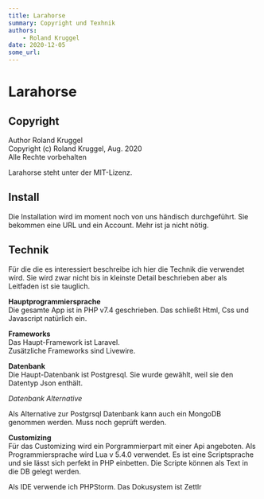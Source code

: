 ```yaml
---
title: Larahorse
summary: Copyright und Texhnik
authors:
    - Roland Kruggel
date: 2020-12-05
some_url: 
---
```


# Larahorse 

## Copyright
Author Roland Kruggel   
Copyright (c) Roland Kruggel, Aug. 2020   
Alle Rechte vorbehalten

Larahorse steht unter der MIT-Lizenz.

## Install
Die Installation wird im moment noch von uns händisch durchgeführt. Sie bekommen eine URL und ein Account. Mehr ist ja nicht nötig.

## Technik
Für die die es interessiert beschreibe ich hier die Technik die 
verwendet wird. Sie wird zwar nicht bis in kleinste Detail beschrieben aber als Leitfaden ist sie tauglich.

**Hauptprogrammiersprache**   
Die gesamte App ist in PHP v7.4 geschrieben. Das schließt Html, Css und Javascript natürlich ein.

**Frameworks**  
Das Haupt-Framework ist Laravel.  
Zusätzliche Frameworks sind Livewire.

**Datenbank**  
Die Haupt-Datenbank ist Postgresql. Sie wurde gewählt, weil sie den Datentyp Json enthält.

*Datenbank Alternative*

Als Alternative zur Postgrsql Datenbank kann auch ein MongoDB genommen werden. Muss noch geprüft werden.
<!-- Testen ob das sinnvoll ist -->

**Customizing**  
Für das Customizing wird ein Porgrammierpart mit einer Api angeboten. Als Programmiersprache wird Lua v 5.4.0 verwendet. Es ist eine Scriptsprache und sie lässt sich perfekt in PHP einbetten. Die Scripte können als Text in die DB gelegt werden.

Als IDE verwende ich PHPStorm.
Das Dokusystem ist Zettlr



